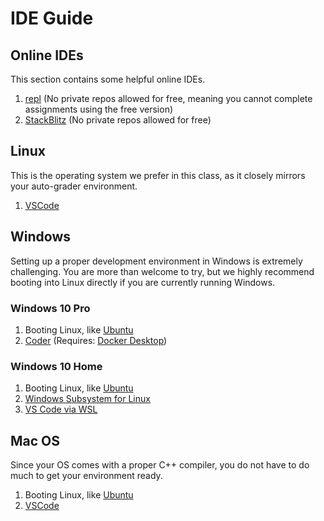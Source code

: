 # IDE Guide

## Online IDEs

This section contains some helpful online IDEs.

1. [repl](https://repl.it/) (No private repos allowed for free, meaning you cannot complete assignments using the free version)
2. [StackBlitz](https://stackblitz.com/) (No private repos allowed for free)

## Linux

This is the operating system we prefer in this class, as it closely mirrors your auto-grader environment.

1. [VSCode](https://code.visualstudio.com/)

## Windows

Setting up a proper development environment in Windows is extremely challenging.
You are more than welcome to try, but we highly recommend booting into Linux directly if you are currently running Windows.

### Windows 10 Pro

1. Booting Linux, like [Ubuntu](https://www.ubuntu.com/)
2. [Coder](https://coder.com/) (Requires: [Docker Desktop](https://docs.docker.com/docker-for-windows/install/))

### Windows 10 Home

1. Booting Linux, like [Ubuntu](https://www.ubuntu.com/)
2. [Windows Subsystem for Linux](https://docs.microsoft.com/en-us/windows/wsl/install-win10)
3. [VS Code via WSL](https://code.visualstudio.com/docs/remote/wsl)

## Mac OS

Since your OS comes with a proper C++ compiler, you do not have to do much to get your environment ready.

1. Booting Linux, like [Ubuntu](https://www.ubuntu.com/)
2. [VSCode](https://code.visualstudio.com/)
